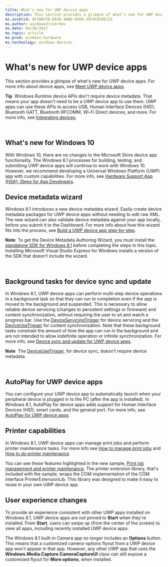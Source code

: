 ```yaml
---
title: What's new for UWP device apps
description: This section provides a glimpse of what's new for UWP device apps.
ms.assetid: AF18ACFD-EA38-4ABD-9369-3974C019E132
ms.author: windowsdriverdev
ms.date: 04/20/2017
ms.topic: article
ms.prod: windows-hardware
ms.technology: windows-devices
---
```


# What's new for UWP device apps


This section provides a glimpse of what's new for UWP device apps. For more info about device apps, see [Meet UWP device apps](meet-uwp-device-apps.md).

**Tip**  Windows Runtime device APIs don't require device metadata. That means your app doesn't need to be a UWP device app to use them. UWP apps can use these APIs to access USB, Human Interface Devices (HID), Bluetooth GATT, Bluetooth RFCOMM, Wi-Fi Direct devices, and more. For more info, see [Integrating devices](http://go.microsoft.com/fwlink/p/?LinkId=533279).

 

## <span id="What_s_new_for_Windows_10"></span><span id="what_s_new_for_windows_10"></span><span id="WHAT_S_NEW_FOR_WINDOWS_10"></span>What's new for Windows 10


With Windows 10, there are no changes to the Microsoft Store device app functionality. The Windows 8.1 processes for building, testing, and submitting UWP device apps will continue to work with Windows 10. However, we recommend developing a Universal Windows Platform (UWP) app with custom capabilities. For more info, see [Hardware Support App (HSA): Steps for App Developers](hardware-support-app--hsa--steps-for-app-developers.md).

## <span id="Device_metadata_wizard"></span><span id="device_metadata_wizard"></span><span id="DEVICE_METADATA_WIZARD"></span>Device metadata wizard


Windows 8.1 introduces a new device metadata wizard. Easily create device metadata packages for UWP device apps without needing to edit raw XML. The new wizard can also validate device metadata against your app locally, before you submit it to the Dashboard. For more info about how this wizard fits into the process, see [Build a UWP device app step-by-step](build-a-uwp-device-app-step-by-step.md).

**Note**  To get the Device Metadata Authoring Wizard, you must install the [standalone SDK for Windows 8.1](http://go.microsoft.com/fwlink/p/?linkid=309209) before completing the steps in this topic. Installing Microsoft Visual Studio Express for Windows installs a version of the SDK that doesn't include the wizard.

 

## <span id="_Background_tasks_for_device_sync_and_update"></span><span id="_background_tasks_for_device_sync_and_update"></span><span id="_BACKGROUND_TASKS_FOR_DEVICE_SYNC_AND_UPDATE"></span> Background tasks for device sync and update


In Windows 8.1, UWP device apps can perform multi-step device operations in a background task so that they can run to completion even if the app is moved to the background and suspended. This is necessary to allow reliable device servicing (changes to persistent settings or firmware) and content synchronization, without requiring the user to sit and watch a progress bar. Use the [DeviceServicingTrigger](http://go.microsoft.com/fwlink/p/?LinkID=308965) for device servicing and the [DeviceUseTrigger](http://go.microsoft.com/fwlink/p/?LinkID=308967) for content synchronization. Note that these background tasks constrain the amount of time the app can run in the background and are not intended to allow indefinite operation or infinite synchronization. For more info, see [Device sync and update for UWP device apps](device-sync-and-update-for-uwp-device-apps.md).

**Note**  The [DeviceUseTrigger](http://go.microsoft.com/fwlink/p/?LinkID=308967), for device sync, doesn't require device metadata.

 

## <span id="AutoPlay_for_Windows_Store_device_apps"></span><span id="autoplay_for_windows_store_device_apps"></span><span id="AUTOPLAY_FOR_WINDOWS_STORE_DEVICE_APPS"></span>AutoPlay for UWP device apps


You can configure your UWP device app to automatically launch when your peripheral device is plugged in to the PC (after the app is installed). In Windows 8.1, AutoPlay for device apps adds support for Human Interface Devices (HID), smart cards, and the general port. For more info, see [AutoPlay for UWP device apps](autoplay-for-uwp-device-apps.md).

## <span id="Printer_capabilities"></span><span id="printer_capabilities"></span><span id="PRINTER_CAPABILITIES"></span>Printer capabilities


In Windows 8.1, UWP device apps can manage print jobs and perform printer maintenance tasks. For more info see [How to manage print jobs](how-to-manage-print-jobs.md) and [How to do printer maintenance](how-to-do-printer-maintenance.md).

You can see these features highlighted in the new sample, [Print job management and printer maintenance](http://go.microsoft.com/fwlink/p/?LinkID=299829). The printer extension library, that's included with the sample, wraps the COM implementation of the COM interface PrinterExtensionLib. This library was designed to make it easy to reuse in your own UWP device app.

## <span id="User_experience_changes"></span><span id="user_experience_changes"></span><span id="USER_EXPERIENCE_CHANGES"></span>User experience changes


To provide an experience consistent with other UWP apps installed on Windows 8.1, UWP device apps are not pinned to **Start** when they're installed. From **Start**, users can swipe up (from the center of the screen) to view all apps, including recently installed UWP device apps.

The Windows 8.1 built-in Camera app no longer includes an **Options** button. This means that a customized camera-options flyout from a UWP device app won't appear in that app. However, any other UWP app that uses the **Windows.Media.Capture.CameraCaptureUI** class can still expose a customized flyout for **More options**, when installed.

 

 





